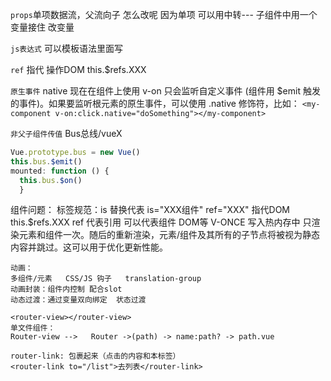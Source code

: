`props`单项数据流，父流向子    怎么改呢  因为单项 可以用中转--- 子组件中用一个变量接住  改变量


`js表达式` 可以模板语法里面写

`ref` 指代   操作DOM  this.$refs.XXX

`原生事件`  native
现在在组件上使用 v-on 只会监听自定义事件 (组件用 $emit 触发的事件)。如果要监听根元素的原生事件，可以使用 .native 修饰符，比如：
``<my-component v-on:click.native="doSomething"></my-component>``

`非父子组件传值`  Bus总线/vueX
```js
Vue.prototype.bus = new Vue()
this.bus.$emit()
mounted: function () {
  this.bus.$on()
  }
```
组件问题：
  标签规范：is 替换代表 is="XXX组件"
  ref="XXX" 指代DOM this.$refs.XXX  ref  代表引用 可以代表组件 DOM等
V-ONCE 写入热内存中 只渲染元素和组件一次。随后的重新渲染，元素/组件及其所有的子节点将被视为静态内容并跳过。这可以用于优化更新性能。

```
动画：
多组件/元素   CSS/JS 钩子   translation-group
动画封装：组件内控制 配合slot
动态过渡：通过变量双向绑定  状态过渡
```
```
<router-view></router-view>
单文件组件：
Router-view -->   Router ->(path) -> name:path? -> path.vue

router-link: 包裹起来（点击的内容和本标签）
<router-link to="/list">去列表</router-link>
```
